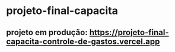 # projeto-final-capacita

## projeto em produção: https://projeto-final-capacita-controle-de-gastos.vercel.app